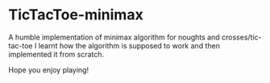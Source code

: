 # TicTacToe-minimax

A humble implementation of minimax algorithm for noughts and crosses/tic-tac-toe
I learnt how the algorithm is supposed to work and then implemented it from scratch.

Hope you enjoy playing!
